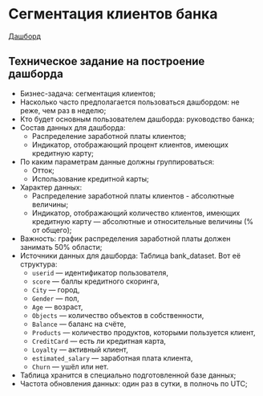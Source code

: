 # Сегментация клиентов банка

[Дашборд](https://public.tableau.com/views/_16774868777830/sheet4?:language=en-US&:display_count=n&:origin=viz_share_link)

## Техническое задание на построение дашборда

- Бизнес-задача: сегментация клиентов;
- Насколько часто предполагается пользоваться дашбордом: не реже, чем раз в неделю;
- Кто будет основным пользователем дашборда: руководство банка;
- Состав данных для дашборда:
     - Распределение заработной платы клиентов;
     - Индикатор, отображающий процент клиентов, имеющих кредитную карту;
- По каким параметрам данные должны группироваться:
     - Отток;
     - Использование кредитной карты;
- Характер данных:
     - Распределение заработной платы клиентов - абсолютные величины;
     - Индикатор, отображающий количество клиентов, имеющих кредитную карту — абсолютные и относительные величины (% от общего);
- Важность: график распределения заработной платы должен занимать 50% области;
- Источники данных для дашборда: Таблица bank_dataset. Вот её структура:
    - `userid` — идентификатор пользователя,
    - `score` — баллы кредитного скоринга,
    - `City` — город,
    - `Gender` — пол,
    - `Age` — возраст,
    - `Objects` — количество объектов в собственности,
    - `Balance` — баланс на счёте,
    - `Products` — количество продуктов, которыми пользуется клиент,
    - `CreditCard` — есть ли кредитная карта,
    - `Loyalty` — активный клиент,
    - `estimated_salary` — заработная плата клиента,
    - `Churn` — ушёл или нет.
- Таблица хранится в специально подготовленной базе данных;
- Частота обновления данных: один раз в сутки, в полночь по UTC;
